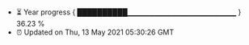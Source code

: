 - ⏳ Year progress { ██████████▁▁▁▁▁▁▁▁▁▁▁▁▁▁▁▁▁▁▁▁ } 36.23 %
- ⏰ Updated on Thu, 13 May 2021 05:30:26 GMT

